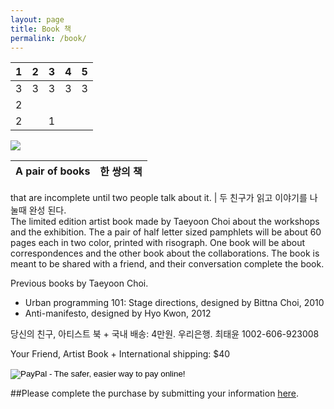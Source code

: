 ```yaml
---
layout: page
title: Book 책
permalink: /book/
---
```


|  1 |2   | 3  | 4  |5   |
|---|---|---|---|---|
|  3 |  3 |  3 |  3 |  3 |
|  2 |   |   |   |   |
|   2|   | 1  |   |   |
<img src="https://farm8.staticflickr.com/7626/16609313470_46b863e7be_b.jpg">
 
A pair of books | 한 쌍의 책 
----------------|--------
 
that are incomplete until two people talk about it. | 두 친구가 읽고 이야기를 나눌때 완성 된다.   
The limited edition artist book made by Taeyoon Choi about the workshops and the exhibition. The a pair of half letter sized pamphlets will be about 60 pages each in two color, printed with risograph. One book will be about correspondences and the other book about the collaborations. The book is meant to be shared with a friend, and their conversation complete the book.   
  


Previous books by Taeyoon Choi.
* Urban programming 101: Stage directions, designed by Bittna Choi, 2010 
* Anti-manifesto, designed by Hyo Kwon, 2012  
  
  
당신의 친구, 아티스트 북 + 국내 배송: 4만원. 
우리은행. 최태윤 1002-606-923008

Your Friend, Artist Book + International shipping: $40 
 
<form action="https://www.paypal.com/cgi-bin/webscr" method="post" target="_top">
<input type="hidden" name="cmd" value="_s-xclick">
<input type="hidden" name="hosted_button_id" value="GSSRA9WJ548GN">
<input type="image" src="https://www.paypalobjects.com/en_US/i/btn/btn_buynowCC_LG.gif" border="0" name="submit" alt="PayPal - The safer, easier way to pay online!">
<img alt="" border="0" src="https://www.paypalobjects.com/en_US/i/scr/pixel.gif" width="1" height="1">
</form>

##Please complete the purchase by submitting your information [here](https://docs.google.com/forms/d/1gpJw1aiHaNgZjIpvuPCkyc6zBNDotoAmV9h09l33eMQ/viewform).